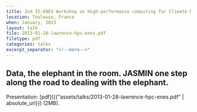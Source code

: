 ```yaml
---
title: 2nd IS-ENES Workshop on High-performance computing for Climate Models
location: Toulouse, France
when: January, 2013
layout: talk
file: 2013-01-28-lawrence-hpc-enes.pdf
filetype: pdf
categories: talks
excerpt_separator: "<!--more-->"
---
```


Data, the elephant in the room. JASMIN one step along the road to dealing with the elephant.
--------------------------------------------------------------------------------------------

Presentation: [pdf]({{"assets/talks/2013-01-28-lawrence-hpc-enes.pdf" | absolute_url}}) (2MB).
